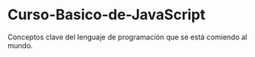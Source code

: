 # Curso-Basico-de-JavaScript
Conceptos clave del lenguaje de programación que se está comiendo al mundo.
